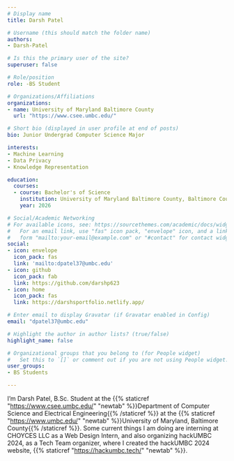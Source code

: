 ```yaml
---
# Display name
title: Darsh Patel

# Username (this should match the folder name)
authors:
- Darsh-Patel

# Is this the primary user of the site?
superuser: false

# Role/position
role: -BS Student

# Organizations/Affiliations
organizations:
- name: University of Maryland Baltimore County
  url: "https://www.csee.umbc.edu/"

# Short bio (displayed in user profile at end of posts)
bio: Junior Undergrad Computer Science Major

interests:
- Machine Learning
- Data Privacy
- Knowledge Representation

education:
  courses:
  - course: Bachelor's of Science   
    institution: University of Maryland Baltimore County, Baltimore County
    year: 2026

# Social/Academic Networking
# For available icons, see: https://sourcethemes.com/academic/docs/widgets/#icons
#   For an email link, use "fas" icon pack, "envelope" icon, and a link in the
#   form "mailto:your-email@example.com" or "#contact" for contact widget.
social:
- icon: envelope
  icon_pack: fas
  link: 'mailto:dpatel37@umbc.edu' 
- icon: github
  icon_pack: fab
  link: https://github.com/darshp623
- icon: home
  icon_pack: fas
  link: https://darshsportfolio.netlify.app/

# Enter email to display Gravatar (if Gravatar enabled in Config)
email: "dpatel37@umbc.edu"

# Highlight the author in author lists? (true/false)
highlight_name: false

# Organizational groups that you belong to (for People widget)
#   Set this to `[]` or comment out if you are not using People widget.
user_groups:
- BS Students

---
```


I’m Darsh Patel, B.Sc. Student at the {{% staticref "https://www.csee.umbc.edu/" "newtab" %}}Department of Computer Science and Electrical Engineering{{% /staticref %}} at the {{% staticref "https://www.umbc.edu/" "newtab" %}}University of Maryland, Baltimore County{{% /staticref %}}. Some current things I am doing are interning at CHOYCES LLC as a Web Design Intern, and also organizing hackUMBC 2024, as a Tech Team organizer, where I created the hackUMBC 2024 website, {{% staticref "https://hackumbc.tech/" "newtab" %}}.
